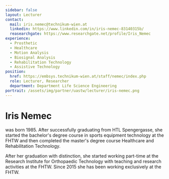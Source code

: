 ```yaml
---
sidebar: false
layout: Lecturer
contact:
  mail: iris.nemec@technikum-wien.at
  linkedin: https://www.linkedin.com/in/iris-nemec-83140315b/
  reasearchgate: https://www.researchgate.net/profile/Iris_Nemec
experience:
  - Prosthetic
  - Healthcare
  - Motion Analysis
  - Biosignal Analysis
  - Rehabilitation Technology
  - Assistive Technology
position:
  href: https://embsys.technikum-wien.at/staff/nemec/index.php
  role: Lecturer, Researcher
  department: Department Life Science Engineering
portrait: /assets/img/partner/uastw/lecturer/iris-nemec.png
---
```


# Iris Nemec

was born 1985.
After successfully graduating from HTL Spengergasse, she started the bachelor's degree course in sports equipment technology at the FHTW and then completed the master's degree course Healthcare and Rehabilitation Technology.

<!-- more -->

After her graduation with distinction, she started working part-time at the Research Institute for Orthopaedic Technology with teaching and research activities at the FHTW.
Since 2015 she has been working exclusively at the FHTW.
